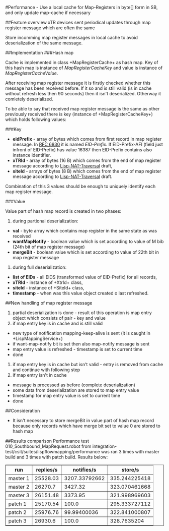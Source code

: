 #Performance - Use a local cache for Map-Registers in byte[] form in SB, and only update map-cache if necessary

##Feature overview
xTR devices sent periodical updates through map register message which are often the same

Store incomming map register messages in local cache to avoid deserialization of the same message.

##Implementation
###Hash map

Cache is implemented in class +MapRegisterCache+ as hash map. Key of this hash map is instance of *MapRegisterCacheKey* and value is instance of *MapRegisterCacheValue*.

After receiving map register message it is firstly checked whether this message has been received before. If it so and is still valid (is in cache without refresh less then 90 seconds) then it isn't deserialized. Otherway it comletely deserialized.

To be able to say that received map register message is the same as other previously received there is key (instance of +MapRegisterCacheKey+) which holds following values:

###Key

* **eidPrefix** - array of bytes which comes from first record in map register message. In [RFC 6830](https://tools.ietf.org/html/rfc6830#page-38) it is named *EID-Prefix*. If EID-Prefix-AFI (field just infront of EID-Prefix) has value 16387 then EID-Prefix contains also instance identifier.
* **xTRId** - array of bytes (16 B) which comes from the end of map register message according to [Lisp-NAT-Traversal](https://tools.ietf.org/html/draft-ermagan-lisp-nat-traversal-10#page-10) draft,
* **siteId** - arrays of bytes (8 B) which comes from the end of map register message according to [Lisp-NAT-Traversal](https://tools.ietf.org/html/draft-ermagan-lisp-nat-traversal-10#page-10) draft.

Combination of this 3 values should be enough to uniquely identify each map register message.

###Value

Value part of hash map record is created in two phases:

1. during partional deserialization:
 * **val** - byte array which contains map register in the same state as was received
 * **wantMapNotify** - boolean value which is set according to value of M bib (24th bit of map register message)
 * **mergeBit** - boolean value which is set according to value of 22th bit in map register message
1. during full deserialization:
 * **list of EIDs** - all EIDS (transformed value of EID-Prefix) for all records,
 * **xTRId** - instance of +XtrId+ class,
 * **siteId** - instance of +SiteId+ class,
 * **timestamp** - when was this value object created o last refreshed.

##New handling of map register message
1. partial deserialization is done - result of this operation is map entry object which consists of pair - key and value
1. if map entry key is in cache and is still valid
 * new type of notification mapping-keep-alive is sent (it is caught in +LispMappingService+)
 * if want-map-notify bit is set then also map-notify message is sent
 * map entry value is refreshed - timestamp is set to current time
 * done
1. if map entry key is in cache but isn't valid - entry is removed from cache and continue with following step
1. if map entry isn't in cache 
 * message is processed as before (complete deserialization)
 * some data from deserialization are stored to map entry value
 * timestamp for map entry value is set to current time
 * done

##Consideration
* It isn't necessary to store mergeBit in value part of hash map record because only records which have merge bit set to value 0 are stored to hash map

##Results comparison
Performance test 010_Southbound_MapRequest.robot from integration-test/csit/suites/lispflowmapping/performance was ran 3 times with master build and 3 times with patch build. Results below:
<table border="true">
<tr>
	<th>run</th>
	<th>replies/s</th>
	<th>notifies/s</th>
	<th>store/s</th>
</tr>
<tr>
	<td>master 1</td>
	<td>25528.03</td>
	<td>3207.33792662</td>
	<td>335.244225418</td>
</tr>
<tr>
	<td>master 2</td>
	<td>26270.7</td>
	<td>3427.32</td>
	<td>323.070461668</td>
</tr>
<tr>
	<td>master 3</td>
	<td>26151.48</td>
	<td>3373.95</td>
	<td>321.998969603</td>
</tr>
<tr>
	<td>patch 1</td>
	<td>25170.54</td>
	<td>100.0</td>
	<td>295.333727112</td>
</tr>
<tr>
	<td>patch 2</td>
	<td>25976.76</td>
	<td>99.99400036</td>
	<td>322.841000807</td>
</tr>
<tr>
	<td>patch 3</td>
	<td>26930.6</td>
	<td>100.0</td>
	<td>328.7635204</td>
</tr>

</table>

